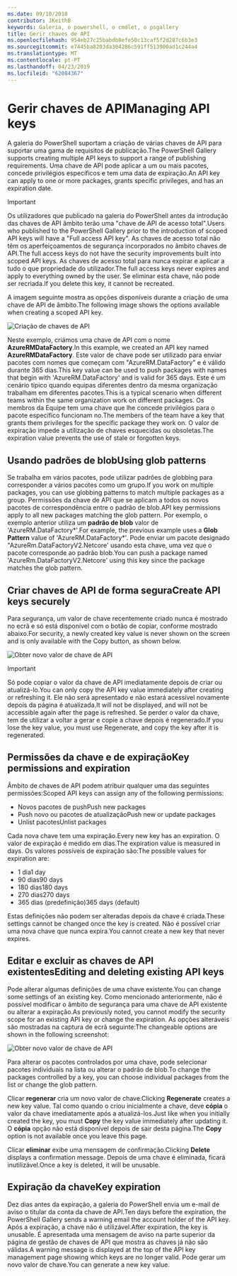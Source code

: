 ```yaml
---
ms.date: 09/10/2018
contributor: JKeithB
keywords: Galeria, o powershell, o cmdlet, o psgallery
title: Gerir chaves de API
ms.openlocfilehash: 954eb27c25babdb8efe50c13caf5f2d287c6b3e3
ms.sourcegitcommit: e7445ba8203da304286c591ff513900ad1c244a4
ms.translationtype: MT
ms.contentlocale: pt-PT
ms.lasthandoff: 04/23/2019
ms.locfileid: "62084367"
---
```

# <a name="managing-api-keys"></a><span data-ttu-id="a6f7b-103">Gerir chaves de API</span><span class="sxs-lookup"><span data-stu-id="a6f7b-103">Managing API keys</span></span>

<span data-ttu-id="a6f7b-104">A galeria do PowerShell suportam a criação de várias chaves de API para suportar uma gama de requisitos de publicação.</span><span class="sxs-lookup"><span data-stu-id="a6f7b-104">The PowerShell Gallery supports creating multiple API keys to support a range of publishing requirements.</span></span> <span data-ttu-id="a6f7b-105">Uma chave de API pode aplicar a um ou mais pacotes, concede privilégios específicos e tem uma data de expiração.</span><span class="sxs-lookup"><span data-stu-id="a6f7b-105">An API key can apply to one or more packages, grants specific privileges, and has an expiration date.</span></span>

> [!IMPORTANT]
> <span data-ttu-id="a6f7b-106">Os utilizadores que publicado na galeria do PowerShell antes da introdução das chaves de API âmbito terão uma "chave de API de acesso total".</span><span class="sxs-lookup"><span data-stu-id="a6f7b-106">Users who published to the PowerShell Gallery prior to the introduction of scoped API keys will have a "Full access API key".</span></span> <span data-ttu-id="a6f7b-107">As chaves de acesso total não têm os aperfeiçoamentos de segurança incorporados no âmbito chaves de API.</span><span class="sxs-lookup"><span data-stu-id="a6f7b-107">The full access keys do not have the security improvements built into scoped API keys.</span></span> <span data-ttu-id="a6f7b-108">As chaves de acesso total para nunca expirar e aplicar a tudo o que propriedade do utilizador.</span><span class="sxs-lookup"><span data-stu-id="a6f7b-108">The full access keys never expires and apply to everything owned by the user.</span></span> <span data-ttu-id="a6f7b-109">Se eliminar esta chave, não pode ser recriada.</span><span class="sxs-lookup"><span data-stu-id="a6f7b-109">If you delete this key, it cannot be recreated.</span></span>

<span data-ttu-id="a6f7b-110">A imagem seguinte mostra as opções disponíveis durante a criação de uma chave de API de âmbito.</span><span class="sxs-lookup"><span data-stu-id="a6f7b-110">The following image shows the options available when creating a scoped API key.</span></span>

![Criação de chaves de API](../../Images/PSGallery_KeyScoped.png)

<span data-ttu-id="a6f7b-112">Neste exemplo, criámos uma chave de API com o nome **AzureRMDataFactory**.</span><span class="sxs-lookup"><span data-stu-id="a6f7b-112">In this example, we created an API key named **AzureRMDataFactory**.</span></span> <span data-ttu-id="a6f7b-113">Este valor de chave pode ser utilizado para enviar pacotes com nomes que começam com "AzureRM.DataFactory" e é válido durante 365 dias.</span><span class="sxs-lookup"><span data-stu-id="a6f7b-113">This key value can be used to push packages with names that begin with 'AzureRM.DataFactory' and is valid for 365 days.</span></span> <span data-ttu-id="a6f7b-114">Este é um cenário típico quando equipas diferentes dentro da mesma organização trabalham em diferentes pacotes.</span><span class="sxs-lookup"><span data-stu-id="a6f7b-114">This is a typical scenario when different teams within the same organization work on different packages.</span></span> <span data-ttu-id="a6f7b-115">Os membros da Equipe tem uma chave que lhe concede privilégios para o pacote específico funcionam no.</span><span class="sxs-lookup"><span data-stu-id="a6f7b-115">The members of the team have a key that grants them privileges for the specific package they work on.</span></span>
<span data-ttu-id="a6f7b-116">O valor de expiração impede a utilização de chaves esquecidas ou obsoletas.</span><span class="sxs-lookup"><span data-stu-id="a6f7b-116">The expiration value prevents the use of stale or forgotten keys.</span></span>

## <a name="using-glob-patterns"></a><span data-ttu-id="a6f7b-117">Usando padrões de blob</span><span class="sxs-lookup"><span data-stu-id="a6f7b-117">Using glob patterns</span></span>

<span data-ttu-id="a6f7b-118">Se trabalha em vários pacotes, pode utilizar padrões de globbing para corresponder a vários pacotes como um grupo.</span><span class="sxs-lookup"><span data-stu-id="a6f7b-118">If you work on multiple packages, you can use globbing patterns to match multiple packages as a group.</span></span> <span data-ttu-id="a6f7b-119">Permissões da chave de API que se aplicam a todos os novos pacotes de correspondência entre o padrão de blob.</span><span class="sxs-lookup"><span data-stu-id="a6f7b-119">API key permissions apply to all new packages matching the glob pattern.</span></span> <span data-ttu-id="a6f7b-120">Por exemplo, o exemplo anterior utiliza um **padrão de blob** valor de 'AzureRM.DataFactory\*'.</span><span class="sxs-lookup"><span data-stu-id="a6f7b-120">For example, the previous example uses a **Glob Pattern** value of 'AzureRM.DataFactory\*'.</span></span> <span data-ttu-id="a6f7b-121">Pode enviar um pacote designado "AzureRm.DataFactoryV2.Netcore' usando esta chave, uma vez que o pacote corresponde ao padrão blob.</span><span class="sxs-lookup"><span data-stu-id="a6f7b-121">You can push a package named 'AzureRm.DataFactoryV2.Netcore' using this key since the package matches the glob pattern.</span></span>

## <a name="create-api-keys-securely"></a><span data-ttu-id="a6f7b-122">Criar chaves de API de forma segura</span><span class="sxs-lookup"><span data-stu-id="a6f7b-122">Create API keys securely</span></span>

<span data-ttu-id="a6f7b-123">Para segurança, um valor de chave recentemente criado nunca é mostrado no ecrã e só está disponível com o botão de copiar, conforme mostrado abaixo.</span><span class="sxs-lookup"><span data-stu-id="a6f7b-123">For security, a newly created key value is never shown on the screen and is only available with the Copy button, as shown below.</span></span>

![Obter novo valor de chave de API](../../Images/PSGallery_CopyCreatedKey.png)

> [!IMPORTANT]
> <span data-ttu-id="a6f7b-125">Só pode copiar o valor da chave de API imediatamente depois de criar ou atualizá-lo.</span><span class="sxs-lookup"><span data-stu-id="a6f7b-125">You can only copy the API key value immediately after creating or refreshing it.</span></span> <span data-ttu-id="a6f7b-126">Ele não será apresentado e não estará acessível novamente depois da página é atualizada.</span><span class="sxs-lookup"><span data-stu-id="a6f7b-126">It will not be displayed, and will not be accessible again after the page is refreshed.</span></span> <span data-ttu-id="a6f7b-127">Se perder o valor da chave, tem de utilizar a voltar a gerar e copie a chave depois é regenerado.</span><span class="sxs-lookup"><span data-stu-id="a6f7b-127">If you lose the key value, you must use Regenerate, and copy the key after it is regenerated.</span></span>

## <a name="key-permissions-and-expiration"></a><span data-ttu-id="a6f7b-128">Permissões da chave e de expiração</span><span class="sxs-lookup"><span data-stu-id="a6f7b-128">Key permissions and expiration</span></span>

<span data-ttu-id="a6f7b-129">Âmbito de chaves de API podem atribuir qualquer uma das seguintes permissões:</span><span class="sxs-lookup"><span data-stu-id="a6f7b-129">Scoped API keys can assign any of the following permissions:</span></span>

- <span data-ttu-id="a6f7b-130">Novos pacotes de push</span><span class="sxs-lookup"><span data-stu-id="a6f7b-130">Push new packages</span></span>
- <span data-ttu-id="a6f7b-131">Push novo ou pacotes de atualização</span><span class="sxs-lookup"><span data-stu-id="a6f7b-131">Push new or update packages</span></span>
- <span data-ttu-id="a6f7b-132">Unlist pacotes</span><span class="sxs-lookup"><span data-stu-id="a6f7b-132">Unlist packages</span></span>

<span data-ttu-id="a6f7b-133">Cada nova chave tem uma expiração.</span><span class="sxs-lookup"><span data-stu-id="a6f7b-133">Every new key has an expiration.</span></span> <span data-ttu-id="a6f7b-134">O valor de expiração é medido em dias.</span><span class="sxs-lookup"><span data-stu-id="a6f7b-134">The expiration value is measured in days.</span></span> <span data-ttu-id="a6f7b-135">Os valores possíveis de expiração são:</span><span class="sxs-lookup"><span data-stu-id="a6f7b-135">The possible values for expiration are:</span></span>

- <span data-ttu-id="a6f7b-136">1 dia</span><span class="sxs-lookup"><span data-stu-id="a6f7b-136">1 day</span></span>
- <span data-ttu-id="a6f7b-137">90 dias</span><span class="sxs-lookup"><span data-stu-id="a6f7b-137">90 days</span></span>
- <span data-ttu-id="a6f7b-138">180 dias</span><span class="sxs-lookup"><span data-stu-id="a6f7b-138">180 days</span></span>
- <span data-ttu-id="a6f7b-139">270 dias</span><span class="sxs-lookup"><span data-stu-id="a6f7b-139">270 days</span></span>
- <span data-ttu-id="a6f7b-140">365 dias (predefinição)</span><span class="sxs-lookup"><span data-stu-id="a6f7b-140">365 days (default)</span></span>

<span data-ttu-id="a6f7b-141">Estas definições não podem ser alteradas depois da chave é criada.</span><span class="sxs-lookup"><span data-stu-id="a6f7b-141">These settings cannot be changed once the key is created.</span></span> <span data-ttu-id="a6f7b-142">Não é possível criar uma nova chave que nunca expira.</span><span class="sxs-lookup"><span data-stu-id="a6f7b-142">You cannot create a new key that never expires.</span></span>

## <a name="editing-and-deleting-existing-api-keys"></a><span data-ttu-id="a6f7b-143">Editar e excluir as chaves de API existentes</span><span class="sxs-lookup"><span data-stu-id="a6f7b-143">Editing and deleting existing API keys</span></span>

<span data-ttu-id="a6f7b-144">Pode alterar algumas definições de uma chave existente.</span><span class="sxs-lookup"><span data-stu-id="a6f7b-144">You can change some settings of an existing key.</span></span> <span data-ttu-id="a6f7b-145">Como mencionado anteriormente, não é possível modificar o âmbito de segurança para uma chave de API existente ou alterar a expiração.</span><span class="sxs-lookup"><span data-stu-id="a6f7b-145">As previously noted, you cannot modify the security scope for an existing API key or change the expiration.</span></span> <span data-ttu-id="a6f7b-146">As opções alteráveis são mostradas na captura de ecrã seguinte:</span><span class="sxs-lookup"><span data-stu-id="a6f7b-146">The changeable options are shown in the following screenshot:</span></span>

![Obter novo valor de chave de API](../../Images/PSGallery_EditAPIKey.png)

<span data-ttu-id="a6f7b-148">Para alterar os pacotes controlados por uma chave, pode selecionar pacotes individuais na lista ou alterar o padrão de blob.</span><span class="sxs-lookup"><span data-stu-id="a6f7b-148">To change the packages controlled by a key, you can choose individual packages from the list or change the glob pattern.</span></span>

<span data-ttu-id="a6f7b-149">Clicar **regenerar** cria um novo valor de chave.</span><span class="sxs-lookup"><span data-stu-id="a6f7b-149">Clicking **Regenerate** creates a new key value.</span></span> <span data-ttu-id="a6f7b-150">Tal como quando o criou inicialmente a chave, deve **cópia** o valor da chave imediatamente após a atualizá-los.</span><span class="sxs-lookup"><span data-stu-id="a6f7b-150">Just like when you initially created the key, you must **Copy** the key value immediately after updating it.</span></span> <span data-ttu-id="a6f7b-151">O **cópia** opção não está disponível depois de sair desta página.</span><span class="sxs-lookup"><span data-stu-id="a6f7b-151">The **Copy** option is not available once you leave this page.</span></span>

<span data-ttu-id="a6f7b-152">Clicar **eliminar** exibe uma mensagem de confirmação.</span><span class="sxs-lookup"><span data-stu-id="a6f7b-152">Clicking **Delete** displays a confirmation message.</span></span> <span data-ttu-id="a6f7b-153">Depois de uma chave é eliminada, ficará inutilizável.</span><span class="sxs-lookup"><span data-stu-id="a6f7b-153">Once a key is deleted, it will be unusable.</span></span>

## <a name="key-expiration"></a><span data-ttu-id="a6f7b-154">Expiração da chave</span><span class="sxs-lookup"><span data-stu-id="a6f7b-154">Key expiration</span></span>

<span data-ttu-id="a6f7b-155">Dez dias antes da expiração, a galeria do PowerShell envia um e-mail de aviso o titular da conta da chave de API.</span><span class="sxs-lookup"><span data-stu-id="a6f7b-155">Ten days before the expiration, the PowerShell Gallery sends a warning email the account holder of the API key.</span></span> <span data-ttu-id="a6f7b-156">Após a expiração, a chave não é utilizável.</span><span class="sxs-lookup"><span data-stu-id="a6f7b-156">After expiration, the key is unusable.</span></span> <span data-ttu-id="a6f7b-157">É apresentada uma mensagem de aviso na parte superior da página de gestão de chaves de API que mostra as chaves já não são válidas.</span><span class="sxs-lookup"><span data-stu-id="a6f7b-157">A warning message is displayed at the top of the API key management page showing which keys are no longer valid.</span></span> <span data-ttu-id="a6f7b-158">Pode gerar um novo valor de chave.</span><span class="sxs-lookup"><span data-stu-id="a6f7b-158">You can generate a new key value.</span></span>
